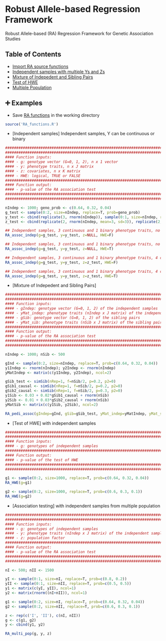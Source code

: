 # Robust Allele-based Regression Framework
Robust Allele-based (RA) Regression Framework for Genetic Association Studies


## Table of Contents
- [Import RA source functions](#import_functions)
- [Independent samples with multiple Ys and Zs](#indep)
- [Mixture of Indepedent and Sibling Pairs](#indep_sib_mix)
- [Test of HWE](#indep_HWE)
- [Multiple Population](#multi_pop)

## :heavy_plus_sign: Examples
- <a name="import_functions"></a> Save [RA functions](https://github.com/lzhangdc/Robust-Allele-based-Regression-Framework/blob/main/RA_functions.R) in the working directory
```R
source('RA_functions.R')
```

- <a name="indep"></a> [Independent samples] Independent samples, Y can be continuous or binary
```R
########################################################################
########################################################################
#### Function inputs:
#### - g: genotype vector (G=0, 1, 2), n x 1 vector
#### - y: phenotype traits, n x J matrix 
#### - z: covariates, n x K matrix
#### - HWE: logical, TRUE or FALSE
########################################################################
#### Function output:
#### - p-value of the RA association test 
########################################################################
########################################################################

nIndep <- 1000; geno_prob <- c(0.64, 0.32, 0.04)
g_test <- sample(0:2, size=nIndep, replace=T, prob=geno_prob)
y_test <- cbind(replicate(3, rnorm(nIndep)), sample(0:1, size=nIndep, replace=T, prob=c(0.8, 0.2)))
z_test <- cbind(replicate(2, rnorm(nIndep, mean=3, sd=3)), replicate(2, rnorm(nIndep, mean=4, sd=4)))

## Independent samples, 3 continuous and 1 binary phenotype traits, no covariates, no assumption of HWE
RA_assoc_indep(g=g_test, y=y_test, z=NULL, HWE=F)

## Independent samples, 3 continuous and 1 binary phenotype traits, no covariates, assuming HWE
RA_assoc_indep(g=g_test, y=y_test, z=NULL, HWE=T)

## Independent samples, 3 continuous and 1 binary phenotype traits, 4 covariates, no assumption of HWE
RA_assoc_indep(g=g_test, y=y_test, z=z_test, HWE=F)

## Independent samples, 3 continuous and 1 binary phenotype traits, 4 covariates, assuming HWE
RA_assoc_indep(g=g_test, y=y_test, z=z_test, HWE=T)

```
- <a name="indep_sib_mix"></a> [Mixture of Indepedent and Sibling Pairs] 

```R
########################################################################################
########################################################################################
#### Function inputs:
#### - gIndep: genotype vector (G=0, 1, 2) of the independent samples
#### - yMat_indep: phenotype traits (nIndep x J matrix) of the independent samples
#### - gSib: genotype vector (G=0, 1, 2) of the sibling pairs
#### - yMat_sib: phenotype traits (nSib x J matrix) of the sibling pairs
########################################################################################
#### Function output:
#### - p-value of the RA association test 
########################################################################################
########################################################################################

nIndep <- 1000; nSib <- 500

gInd <- sample(0:2, size=nIndep, replace=T, prob=c(0.64, 0.32, 0.04))
y1Indep <- rnorm(nIndep); y2Indep <- rnorm(nIndep)
yMatIndep <- matrix(c(y1Indep, y2Indep), ncol=2)

gSib_test <- simSib(nRep=1, f=nSib/2, p=0.2, p2=0)
gSib1_causal <- simSib(nRep=1, f=nSib/2, p=0.2, p2=0)
gSib2_causal <- simSib(nRep=1, f=nSib/2, p=0.3, p2=0)
y1Sib <- 0.03 + 0.02*gSib1_causal + rnorm(nSib)
y2Sib <- 0.01 + 0.03*gSib2_causal + rnorm(nSib)
yMatSib <- matrix(c(y1Sib, y2Sib), ncol=2)

RA_pedi_assoc(gIndep=gInd, gSib=gSib_test, yMat_indep=yMatIndep, yMat_sib=yMatSib)
```
- <a name="indep_HWE"></a> [Test of HWE] with independent samples

```R
########################################################################
########################################################################
#### Function inputs:
#### - g: genotypes of independent samples
########################################################################
#### Function output:
#### - p-value of the test of HWE
########################################################################
########################################################################

g1 <- sample(0:2, size=1000, replace=T, prob=c(0.64, 0.32, 0.04))
RA_HWE(g=g1)

g2 <- sample(0:2, size=1000, replace=T, prob=c(0.6, 0.3, 0.1))
RA_HWE(g=g2)

```
- <a name="multi_pop"></a> [Association testing] with independent samples from multiple population
```R
########################################################################
########################################################################
#### Function inputs:
#### - g: genotypes of independent samples
#### - y: phenotype traits (nIndep x J matrix) of the independent samples
#### - z: population factor
########################################################################
#### Function output:
#### - p-value of the RA association test
########################################################################
########################################################################

nI <- 500; nII <- 1500

yI <- sample(0:1, size=nI, replace=T, prob=c(0.8, 0.2))
yII <- sample(0:1, size=nII, replace=T, prob=c(0.5, 0.5))
y1 <- matrix(c(yI, yII), ncol=1)
y2 <- matrix(rnorm((nI+nII)), ncol=1)

g1 <- sample(0:2, size=nI, replace=T, prob=c(0.64, 0.32, 0.04))
g2 <- sample(0:2, size=nII, replace=T, prob=c(0.6, 0.3, 0.1))

z <- rep(c('I', 'II'), c(nI, nII))
g <- c(g1, g2)
y <- cbind(y1, y2)

RA_multi_pop(g, y, z)

```



